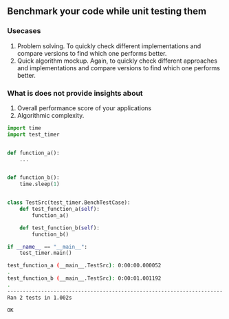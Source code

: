 ## Benchmark your code while unit testing them

### Usecases
1. Problem solving. To quickly check different implementations and compare versions to find which one performs better.
2. Quick algorithm mockup. Again, to quickly check different approaches and implementations and compare versions to find which one performs better.

### What is does not provide insights about
1. Overall performance score of your applications
2. Algorithmic complexity.


```Python
import time
import test_timer


def function_a():
    ...


def function_b():
    time.sleep(1)


class TestSrc(test_timer.BenchTestCase):
    def test_function_a(self):
        function_a()

    def test_function_b(self):
        function_b()

if __name__ == "__main__":
    test_timer.main()
```

```Bash
test_function_a (__main__.TestSrc): 0:00:00.000052
.
test_function_b (__main__.TestSrc): 0:00:01.001192
.
----------------------------------------------------------------------
Ran 2 tests in 1.002s

OK
```
